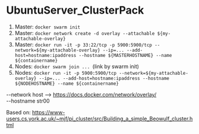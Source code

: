 # UbuntuServer_ClusterPack

1. Master:    `docker swarm init`
2. Master:    `docker network create -d overlay --attachable ${my-attachable-overlay}`
3. Master:    `docker run -it -p 33:22/tcp -p 5900:5900/tcp --network=${my-attachable-overlay} --ip=... --add-host=hostname:ipaddress --hostname ${MASTERHOSTNAME} --name ${containername}`
4. Nodes:     `docker swarm join ... `(link by swarm init)
5. Nodes:     `docker run -it -p 5900:5900/tcp --network=${my-attachable-overlay} --ip=... --add-host=hostname:ipaddress --hostname ${NODEHOSTNAME} --name ${containername}`



--network host --> https://docs.docker.com/network/overlay/ <br>
--hostname str00

Based on: https://www-users.cs.york.ac.uk/~mjf/pi_cluster/src/Building_a_simple_Beowulf_cluster.html
